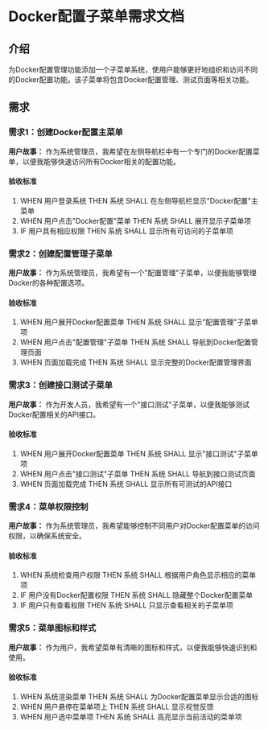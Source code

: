 # Docker配置子菜单需求文档

## 介绍

为Docker配置管理功能添加一个子菜单系统，使用户能够更好地组织和访问不同的Docker配置功能。该子菜单将包含Docker配置管理、测试页面等相关功能。

## 需求

### 需求1：创建Docker配置主菜单

**用户故事：** 作为系统管理员，我希望在左侧导航栏中有一个专门的Docker配置菜单，以便我能够快速访问所有Docker相关的配置功能。

#### 验收标准

1. WHEN 用户登录系统 THEN 系统 SHALL 在左侧导航栏显示"Docker配置"主菜单
2. WHEN 用户点击"Docker配置"菜单 THEN 系统 SHALL 展开显示子菜单项
3. IF 用户具有相应权限 THEN 系统 SHALL 显示所有可访问的子菜单项

### 需求2：创建配置管理子菜单

**用户故事：** 作为系统管理员，我希望有一个"配置管理"子菜单，以便我能够管理Docker的各种配置选项。

#### 验收标准

1. WHEN 用户展开Docker配置菜单 THEN 系统 SHALL 显示"配置管理"子菜单项
2. WHEN 用户点击"配置管理"子菜单 THEN 系统 SHALL 导航到Docker配置管理页面
3. WHEN 页面加载完成 THEN 系统 SHALL 显示完整的Docker配置管理界面

### 需求3：创建接口测试子菜单

**用户故事：** 作为开发人员，我希望有一个"接口测试"子菜单，以便我能够测试Docker配置相关的API接口。

#### 验收标准

1. WHEN 用户展开Docker配置菜单 THEN 系统 SHALL 显示"接口测试"子菜单项
2. WHEN 用户点击"接口测试"子菜单 THEN 系统 SHALL 导航到接口测试页面
3. WHEN 页面加载完成 THEN 系统 SHALL 显示所有可测试的API接口

### 需求4：菜单权限控制

**用户故事：** 作为系统管理员，我希望能够控制不同用户对Docker配置菜单的访问权限，以确保系统安全。

#### 验收标准

1. WHEN 系统检查用户权限 THEN 系统 SHALL 根据用户角色显示相应的菜单项
2. IF 用户没有Docker配置权限 THEN 系统 SHALL 隐藏整个Docker配置菜单
3. IF 用户只有查看权限 THEN 系统 SHALL 只显示查看相关的子菜单项

### 需求5：菜单图标和样式

**用户故事：** 作为用户，我希望菜单有清晰的图标和样式，以便我能够快速识别和使用。

#### 验收标准

1. WHEN 系统渲染菜单 THEN 系统 SHALL 为Docker配置菜单显示合适的图标
2. WHEN 用户悬停在菜单项上 THEN 系统 SHALL 显示视觉反馈
3. WHEN 用户选中菜单项 THEN 系统 SHALL 高亮显示当前活动的菜单项
